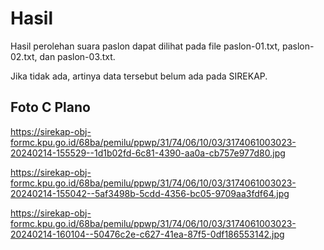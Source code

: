 # Hasil

Hasil perolehan suara paslon dapat dilihat pada file paslon-01.txt, paslon-02.txt, dan paslon-03.txt.

Jika tidak ada, artinya data tersebut belum ada pada SIREKAP.

## Foto C Plano

https://sirekap-obj-formc.kpu.go.id/68ba/pemilu/ppwp/31/74/06/10/03/3174061003023-20240214-155529--1d1b02fd-6c81-4390-aa0a-cb757e977d80.jpg

https://sirekap-obj-formc.kpu.go.id/68ba/pemilu/ppwp/31/74/06/10/03/3174061003023-20240214-155042--5af3498b-5cdd-4356-bc05-9709aa3fdf64.jpg

https://sirekap-obj-formc.kpu.go.id/68ba/pemilu/ppwp/31/74/06/10/03/3174061003023-20240214-160104--50476c2e-c627-41ea-87f5-0df186553142.jpg
